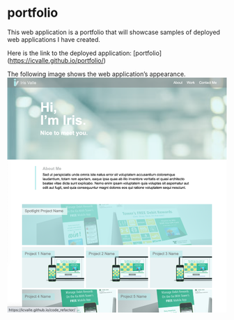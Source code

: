 # portfolio

This web application is a portfolio that will showcase samples of deployed web applications I have created.

Here is the link to the deployed application: [portfolio] (https://icvalle.github.io/portfolio/)

The following image shows the web application’s appearance.
![portfolio screenshot](assets/images/portfolio_screenshot.png)